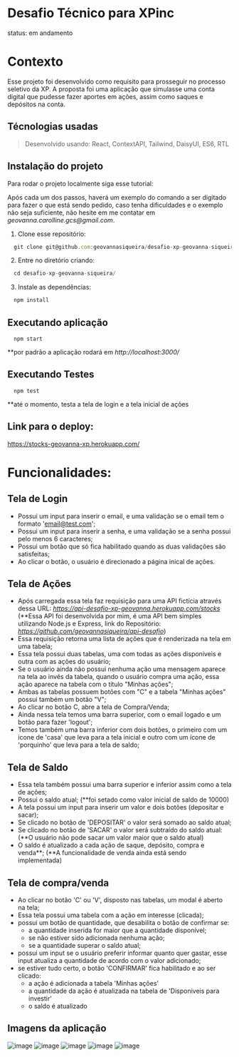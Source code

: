 # Desafio Técnico para XPinc

status: em andamento

# Contexto
Esse projeto foi desenvolvido como requisito para prosseguir no processo seletivo da XP. A proposta foi uma aplicação que simulasse uma conta digital que pudesse fazer aportes em ações, assim como saques e depósitos na conta.

## Técnologias usadas

> Desenvolvido usando: React, ContextAPI, Tailwind, DaisyUI, ES6, RTL

## Instalação do projeto

Para rodar o projeto localmente siga esse tutorial:

Após cada um dos passos, haverá um exemplo do comando a ser digitado para fazer o que está sendo pedido, caso tenha dificuldades e o exemplo não seja suficiente, não hesite em me contatar em _geovanna.carolline.gcs@gmail.com_.

1. Clone esse repositório:
```javascript
  git clone git@github.com:geovannasiqueira/desafio-xp-geovanna-siqueira.git
```

2. Entre no diretório criando:
```javascript
  cd desafio-xp-geovanna-siqueira/
```
3. Instale as dependências:
```javascript
  npm install
```

## Executando aplicação

  ```
    npm start
  ```
**por padrão a aplicação rodará em  _http://localhost:3000/_

## Executando Testes

  ```
    npm test
  ```
  **até o momento, testa a tela de login e a tela inicial de ações 

## Link para o deploy:

https://stocks-geovanna-xp.herokuapp.com/

# Funcionalidades:

## Tela de Login
  - Possui um input para inserir o email, e uma validação se o email tem o formato 'email@test.com';
  - Possui um input para inserir a senha, e uma validação se a senha possui pelo menos 6 caracteres;
  - Possui um botão que só fica habilitado quando as duas validações são satisfeitas;
  - Ao clicar o botão, o usuário é direcionado a página inical de ações.

## Tela de Ações
  - Após carregada essa tela faz requisição para uma API fictícia através dessa URL: _https://api-desafio-xp-geovanna.herokuapp.com/stocks_
  (**Essa API foi desenvolvida por mim, é uma API bem simples utilizando Node.js e Express, link do Repositório: _https://github.com/geovannasiqueira/api-desafio_)
  - Essa requisição retorna uma lista de ações que é renderizada na tela em uma tabela;
  - Essa tela possui duas tabelas, uma com todas as ações disponíveis e outra com as ações do usuário;
  - Se o usuário ainda não possui nenhuma ação uma mensagem aparece na tela ao invés da tabela, quando o usuário compra uma ação, essa ação aparece na tabela com o título "Minhas ações";
  - Ambas as tabelas possuem botões com "C" e a tabela "Minhas ações" possui também um botão "V";
  - Ao clicar no botão C, abre a tela de Compra/Venda;
  - Ainda nessa tela temos uma barra superior, com o email logado e um botão para fazer 'logout';
  - Temos também uma barra inferior com dois botões, o primeiro com um icone de 'casa' que leva para a tela inicial e outro com um ícone de 'porquinho' que leva para a tela de saldo;

## Tela de Saldo
  - Essa tela também possui uma barra superior e inferior assim como a tela de ações;
  - Possui o saldo atual;
  (**foi setado como valor inicial de saldo de 10000)
  - A tela possui um input para inserir um valor e dois botões (depositar e sacar);
  - Se clicado no botão de 'DEPOSITAR' o valor será somado ao saldo atual;
  - Se clicado no botão de 'SACAR' o valor será subtraído do saldo atual:
  (**O usuário não pode sacar um valor maior que o saldo atual)
  - O saldo é atualizado a cada ação de saque, depósito, compra e venda**;
  (**A funcionalidade de venda ainda está sendo implementada)
  
## Tela de compra/venda
  - Ao clicar no botão 'C' ou 'V', disposto nas tabelas, um modal é aberto na tela;
  - Essa tela possui uma tabela com a ação em interesse (clicada);
  - possui um botão de quantidade, que desabilita o botão de confirmar se:
      - a quantidade inserida for maior que a quantidade disponível;
      - se não estiver sido adicionada nenhuma ação;
      - se a quantidade superar o saldo atual;
  - possui um input se o usuário preferir informar quanto quer gastar, esse input atualiza a quantidade de acordo com o valor adicionado;
  - se estiver tudo certo, o botão 'CONFIRMAR' fica habilitado e ao ser clicado:
      - a ação é adicionada a tabela 'Minhas ações'
      - a quantidade da ação é atualizada na tabela de 'Disponiveis para investir'
      - o saldo é atualizado
  
## Imagens da aplicação

![image](https://user-images.githubusercontent.com/86933556/180664312-794ce18c-517b-4169-8607-df2a587c4d4c.png)
![image](https://user-images.githubusercontent.com/86933556/180664514-44e2cfa6-9f11-4f59-8de2-5f34a1e1e330.png)
![image](https://user-images.githubusercontent.com/86933556/180664530-765bcfbc-9b81-49c6-9591-dcdad56d0158.png)
![image](https://user-images.githubusercontent.com/86933556/180664545-998c3886-0307-48d0-bfb2-c05356a33feb.png)
![image](https://user-images.githubusercontent.com/86933556/180664559-4e7e1edb-295c-454b-921f-c44b78ea2243.png)






